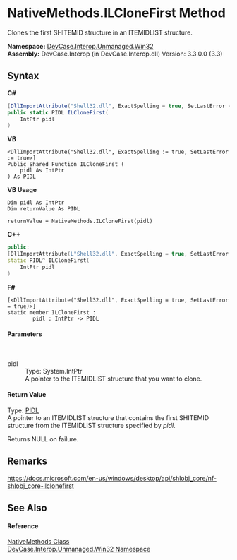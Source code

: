 # NativeMethods.ILCloneFirst Method 
 

Clones the first SHITEMID structure in an ITEMIDLIST structure.

**Namespace:**&nbsp;<a href="N_DevCase_Interop_Unmanaged_Win32">DevCase.Interop.Unmanaged.Win32</a><br />**Assembly:**&nbsp;DevCase.Interop (in DevCase.Interop.dll) Version: 3.3.0.0 (3.3)

## Syntax

**C#**<br />
``` C#
[DllImportAttribute("Shell32.dll", ExactSpelling = true, SetLastError = true)]
public static PIDL ILCloneFirst(
	IntPtr pidl
)
```

**VB**<br />
``` VB
<DllImportAttribute("Shell32.dll", ExactSpelling := true, SetLastError := true>]
Public Shared Function ILCloneFirst ( 
	pidl As IntPtr
) As PIDL
```

**VB Usage**<br />
``` VB Usage
Dim pidl As IntPtr
Dim returnValue As PIDL

returnValue = NativeMethods.ILCloneFirst(pidl)
```

**C++**<br />
``` C++
public:
[DllImportAttribute(L"Shell32.dll", ExactSpelling = true, SetLastError = true)]
static PIDL^ ILCloneFirst(
	IntPtr pidl
)
```

**F#**<br />
``` F#
[<DllImportAttribute("Shell32.dll", ExactSpelling = true, SetLastError = true)>]
static member ILCloneFirst : 
        pidl : IntPtr -> PIDL 

```


#### Parameters
&nbsp;<dl><dt>pidl</dt><dd>Type: System.IntPtr<br />A pointer to the ITEMIDLIST structure that you want to clone.</dd></dl>

#### Return Value
Type: <a href="T_DevCase_Interop_Unmanaged_PIDL">PIDL</a><br />A pointer to an ITEMIDLIST structure that contains the first SHITEMID structure from the ITEMIDLIST structure specified by *pidl*. 

 Returns NULL on failure.

## Remarks
<a href="https://docs.microsoft.com/en-us/windows/desktop/api/shlobj_core/nf-shlobj_core-ilclonefirst" target="_blank">https://docs.microsoft.com/en-us/windows/desktop/api/shlobj_core/nf-shlobj_core-ilclonefirst</a>

## See Also


#### Reference
<a href="T_DevCase_Interop_Unmanaged_Win32_NativeMethods">NativeMethods Class</a><br /><a href="N_DevCase_Interop_Unmanaged_Win32">DevCase.Interop.Unmanaged.Win32 Namespace</a><br />